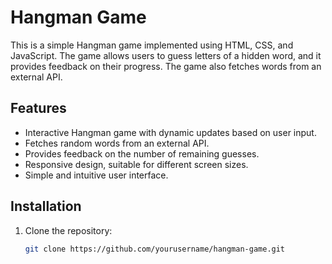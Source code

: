 ﻿# Hangman Game

This is a simple Hangman game implemented using HTML, CSS, and JavaScript. The game allows users to guess letters of a hidden word, and it provides feedback on their progress. The game also fetches words from an external API.

## Features
- Interactive Hangman game with dynamic updates based on user input.
- Fetches random words from an external API.
- Provides feedback on the number of remaining guesses.
- Responsive design, suitable for different screen sizes.
- Simple and intuitive user interface.

## Installation
1. Clone the repository:
   ```bash
   git clone https://github.com/yourusername/hangman-game.git
